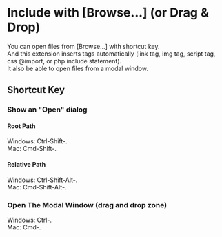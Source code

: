 # Include with \[Browse...] (or Drag & Drop)
You can open files from [Browse...] with shortcut key.  
And this extension inserts tags automatically (link tag, img tag, script tag, css @import, or php include statement).  
It also be able to open files from a modal window.

## Shortcut Key
### Show an "Open" dialog
#### Root Path
Windows: Ctrl-Shift-.  
Mac: Cmd-Shift-.

#### Relative Path
Windows: Ctrl-Shift-Alt-.  
Mac: Cmd-Shift-Alt-.

### Open The Modal Window (drag and drop zone)
Windows: Ctrl-.  
Mac: Cmd-.
